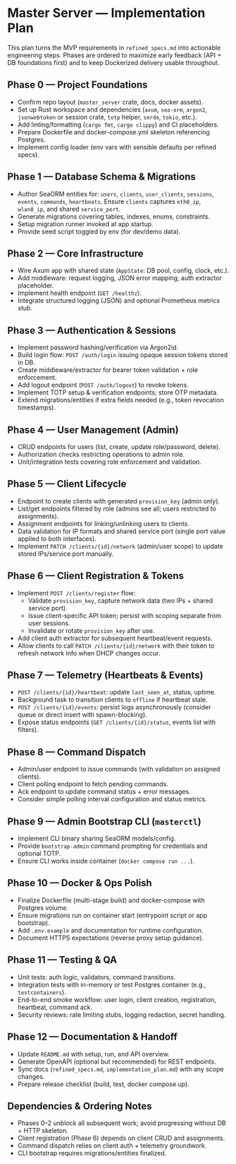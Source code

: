 # Master Server — Implementation Plan

This plan turns the MVP requirements in `refined_specs.md` into actionable engineering steps. Phases are ordered to maximize early feedback (API + DB foundations first) and to keep Dockerized delivery usable throughout.

## Phase 0 — Project Foundations
- Confirm repo layout (`master_server` crate, docs, docker assets).
- Set up Rust workspace and dependencies (`axum`, `sea-orm`, `argon2`, `jsonwebtoken` or session crate, `totp` helper, `serde`, `tokio`, etc.).
- Add linting/formatting (`cargo fmt`, `cargo clippy`) and CI placeholders.
- Prepare Dockerfile and docker-compose.yml skeleton referencing Postgres.
- Implement config loader (env vars with sensible defaults per refined specs).

## Phase 1 — Database Schema & Migrations
- Author SeaORM entities for: `users`, `clients`, `user_clients`, `sessions`, `events`, `commands`, `heartbeats`. Ensure `clients` captures `eth0_ip`, `wlan0_ip`, and shared `service_port`.
- Generate migrations covering tables, indexes, enums, constraints.
- Setup migration runner invoked at app startup.
- Provide seed script toggled by env (for dev/demo data).

## Phase 2 — Core Infrastructure
- Wire Axum app with shared state (`AppState`: DB pool, config, clock, etc.).
- Add middleware: request logging, JSON error mapping, auth extractor placeholder.
- Implement health endpoint (`GET /healthz`).
- Integrate structured logging (JSON) and optional Prometheus metrics stub.

## Phase 3 — Authentication & Sessions
- Implement password hashing/verification via Argon2id.
- Build login flow: `POST /auth/login` issuing opaque session tokens stored in DB.
- Create middleware/extractor for bearer token validation + role enforcement.
- Add logout endpoint (`POST /auth/logout`) to revoke tokens.
- Implement TOTP setup & verification endpoints; store OTP metadata.
- Extend migrations/entities if extra fields needed (e.g., token revocation timestamps).

## Phase 4 — User Management (Admin)
- CRUD endpoints for users (list, create, update role/password, delete).
- Authorization checks restricting operations to admin role.
- Unit/integration tests covering role enforcement and validation.

## Phase 5 — Client Lifecycle
- Endpoint to create clients with generated `provision_key` (admin only).
- List/get endpoints filtered by role (admins see all; users restricted to assignments).
- Assignment endpoints for linking/unlinking users to clients.
- Data validation for IP formats and shared service port (single port value applied to both interfaces).
- Implement `PATCH /clients/{id}/network` (admin/user scope) to update stored IPs/service port manually.

## Phase 6 — Client Registration & Tokens
- Implement `POST /clients/register` flow:
  - Validate `provision_key`, capture network data (two IPs + shared service port).
  - Issue client-specific API token; persist with scoping separate from user sessions.
  - Invalidate or rotate `provision_key` after use.
- Add client auth extractor for subsequent heartbeat/event requests.
- Allow clients to call `PATCH /clients/{id}/network` with their token to refresh network info when DHCP changes occur.

## Phase 7 — Telemetry (Heartbeats & Events)
- `POST /clients/{id}/heartbeat`: update `last_seen_at`, status, uptime.
- Background task to transition clients to `offline` if heartbeat stale.
- `POST /clients/{id}/events`: persist logs asynchronously (consider queue or direct insert with spawn-blocking).
- Expose status endpoints (`GET /clients/{id}/status`, events list with filters).

## Phase 8 — Command Dispatch
- Admin/user endpoint to issue commands (with validation on assigned clients).
- Client polling endpoint to fetch pending commands.
- Ack endpoint to update command status + error messages.
- Consider simple polling interval configuration and status metrics.

## Phase 9 — Admin Bootstrap CLI (`masterctl`)
- Implement CLI binary sharing SeaORM models/config.
- Provide `bootstrap-admin` command prompting for credentials and optional TOTP.
- Ensure CLI works inside container (`docker compose run ...`).

## Phase 10 — Docker & Ops Polish
- Finalize Dockerfile (multi-stage build) and docker-compose with Postgres volume.
- Ensure migrations run on container start (entrypoint script or app bootstrap).
- Add `.env.example` and documentation for runtime configuration.
- Document HTTPS expectations (reverse proxy setup guidance).

## Phase 11 — Testing & QA
- Unit tests: auth logic, validators, command transitions.
- Integration tests with in-memory or test Postgres container (e.g., `testcontainers`).
- End-to-end smoke workflow: user login, client creation, registration, heartbeat, command ack.
- Security reviews: rate limiting stubs, logging redaction, secret handling.

## Phase 12 — Documentation & Handoff
- Update `README.md` with setup, run, and API overview.
- Generate OpenAPI (optional but recommended) for REST endpoints.
- Sync docs (`refined_specs.md`, `implementation_plan.md`) with any scope changes.
- Prepare release checklist (build, test, docker compose up).

## Dependencies & Ordering Notes
- Phases 0–2 unblock all subsequent work; avoid progressing without DB + HTTP skeleton.
- Client registration (Phase 6) depends on client CRUD and assignments.
- Command dispatch relies on client auth + telemetry groundwork.
- CLI bootstrap requires migrations/entities finalized.

